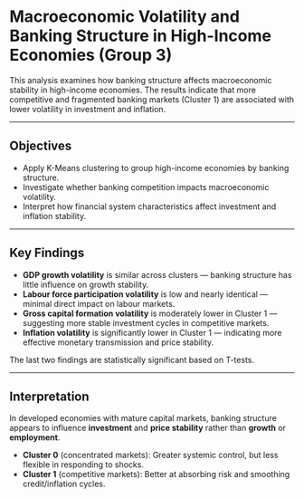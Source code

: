 # **Macroeconomic Volatility and Banking Structure in High-Income Economies (Group 3)**

This analysis examines how banking structure affects macroeconomic stability in high-income economies. The results indicate that more competitive and fragmented banking markets (Cluster 1) are associated with lower volatility in investment and inflation.

---

## Objectives  
- Apply K-Means clustering to group high-income economies by banking structure.  
- Investigate whether banking competition impacts macroeconomic volatility.  
- Interpret how financial system characteristics affect investment and inflation stability.

---

## Key Findings  
- **GDP growth volatility** is similar across clusters — banking structure has little influence on growth stability.  
- **Labour force participation volatility** is low and nearly identical — minimal direct impact on labour markets.  
- **Gross capital formation volatility** is moderately lower in Cluster 1 — suggesting more stable investment cycles in competitive markets.  
- **Inflation volatility** is significantly lower in Cluster 1 — indicating more effective monetary transmission and price stability.  

 The last two findings are statistically significant based on T-tests.

---

##  Interpretation  
In developed economies with mature capital markets, banking structure appears to influence **investment** and **price stability** rather than **growth** or **employment**.  

- **Cluster 0** (concentrated markets): Greater systemic control, but less flexible in responding to shocks.  
- **Cluster 1** (competitive markets): Better at absorbing risk and smoothing credit/inflation cycles.
